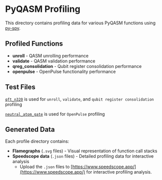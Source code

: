 # PyQASM Profiling

This directory contains profiling data for various PyQASM functions using [py-spy](https://github.com/benfred/py-spy).

## Profiled Functions

- **unroll** - QASM unrolling performance
- **validate** - QASM validation performance  
- **qreg_consolidation** - Qubit register consolidation performance
- **openpulse** - OpenPulse functionality performance

## Test Files

[`qft_n320`](https://github.com/Qiskit/benchpress/tree/main/benchpress/qasm/qasmbench-large/qft_n320) is used for `unroll`, `validate`, and `qubit register consolidation` profiling

[`neutral_atom_gate`](../benchmarks/qasm/neutral_atom_gate.qasm) is used for `OpenPulse` profiling


## Generated Data

Each profile directory contains:
- **Flamegraphs** (`.svg` files) - Visual representation of function call stacks
- **Speedscope data** (`.json` files) - Detailed profiling data for interactive analysis
  - Upload the `.json` files to [https://www.speedscope.app/](https://www.speedscope.app/) for interactive profiling analysis.
